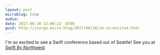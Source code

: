 ```yaml
---
layout: post
microblog: true
audio: 
date: 2017-06-20 12:00:23 -0700
guid: http://jsorge.micro.blog/2017/06/20/im-so-excited.html
---
```

I'm so excited to see a Swift conference based out of Seattle! See you at [Swift By Northwest](https://swiftbynorthwest.com)
